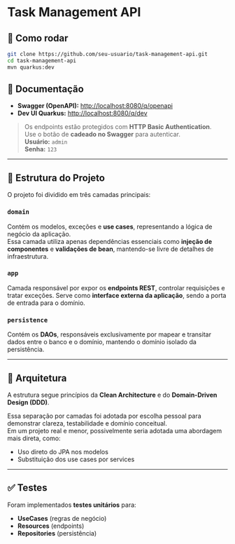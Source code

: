 # Task Management API

## 🔧 Como rodar

```bash
git clone https://github.com/seu-usuario/task-management-api.git
cd task-management-api
mvn quarkus:dev
```

## 📑 Documentação

- **Swagger (OpenAPI):** [http://localhost:8080/q/openapi](http://localhost:8080/q/openapi)
- **Dev UI Quarkus:** [http://localhost:8080/q/dev](http://localhost:8080/q/dev)

> Os endpoints estão protegidos com **HTTP Basic Authentication**.  
> Use o botão de **cadeado no Swagger** para autenticar.  
> **Usuário:** `admin`  
> **Senha:** `123`

---

## 🧠 Estrutura do Projeto

O projeto foi dividido em três camadas principais:

### `domain`
Contém os modelos, exceções e **use cases**, representando a lógica de negócio da aplicação.  
Essa camada utiliza apenas dependências essenciais como **injeção de componentes** e **validações de bean**, mantendo-se livre de detalhes de infraestrutura.

### `app`
Camada responsável por expor os **endpoints REST**, controlar requisições e tratar exceções. Serve como **interface externa da aplicação**, sendo a porta de entrada para o domínio.

### `persistence`
Contém os **DAOs**, responsáveis exclusivamente por mapear e transitar dados entre o banco e o domínio, mantendo o domínio isolado da persistência.

---

## 🧱 Arquitetura

A estrutura segue princípios da **Clean Architecture** e do **Domain-Driven Design (DDD)**.

Essa separação por camadas foi adotada por escolha pessoal para demonstrar clareza, testabilidade e domínio conceitual.  
Em um projeto real e menor, possivelmente seria adotada uma abordagem mais direta, como:

- Uso direto do JPA nos modelos
- Substituição dos use cases por services

---

## ✅ Testes

Foram implementados **testes unitários** para:

- **UseCases** (regras de negócio)
- **Resources** (endpoints)
- **Repositories** (persistência)
